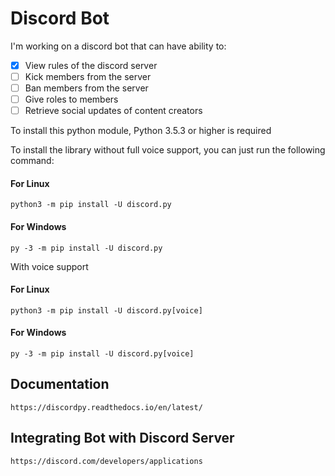 # Discord Bot

I'm working on a discord bot that can have ability to:

- [x] View rules of the discord server
- [ ] Kick members from the server
- [ ] Ban members from the server
- [ ] Give roles to members
- [ ] Retrieve social updates of content creators

To install this python module, Python 3.5.3 or higher is required

To install the library without full voice support, you can just run the following command:

#### For Linux

`python3 -m pip install -U discord.py`

#### For Windows

`py -3 -m pip install -U discord.py`

With voice support

#### For Linux

`python3 -m pip install -U discord.py[voice]`

#### For Windows

`py -3 -m pip install -U discord.py[voice]`

## Documentation

`https://discordpy.readthedocs.io/en/latest/`

## Integrating Bot with Discord Server

`https://discord.com/developers/applications`